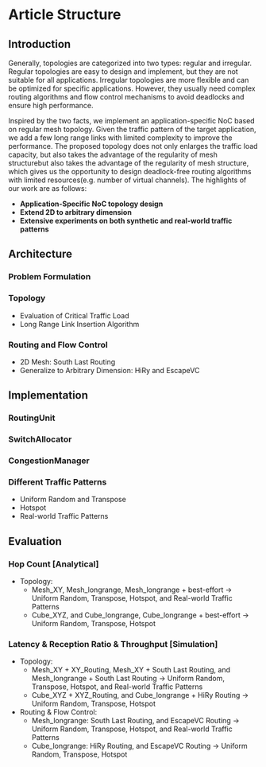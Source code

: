 # Article Structure


## Introduction

Generally, topologies are categorized into two types: regular and irregular. Regular topologies are easy to design and implement, but they are not suitable for all applications. Irregular topologies are more flexible and can be optimized for specific applications. However, they usually need complex routing algorithms and flow control mechanisms to avoid deadlocks and ensure high performance. 

Inspired by the two facts, we implement an application-specific NoC based on regular mesh topology. Given the traffic pattern of the target application, we add a few long range links with limited complexity to improve the performance. The proposed topology does not only enlarges the traffic load capacity, but also takes the advantage of the regularity of mesh structurebut also takes the advantage of the regularity of mesh structure, which gives us the opportunity to design deadlock-free routing algorithms with limited resources(e.g. number of virtual channels). The highlights of our work are as follows:

- **Application-Specific NoC topology design**
- **Extend 2D to arbitrary dimension**
- **Extensive experiments on both synthetic and real-world traffic patterns**
  
## Architecture

### Problem Formulation

### Topology
*  Evaluation of Critical Traffic Load
*  Long Range Link Insertion Algorithm

### Routing and Flow Control
*  2D Mesh: South Last Routing
*  Generalize to Arbitrary Dimension: HiRy and EscapeVC

## Implementation
###  RoutingUnit
###  SwitchAllocator
###  CongestionManager
###  Different Traffic Patterns
*   Uniform Random and Transpose
*   Hotspot
*   Real-world Traffic Patterns

## Evaluation
###   Hop Count [Analytical]
*   Topology:
    *   Mesh_XY, Mesh_longrange, Mesh_longrange + best-effort -> Uniform Random, Transpose, Hotspot, and Real-world Traffic Patterns
    *   Cube_XYZ, and Cube_longrange, Cube_longrange + best-effort -> Uniform Random, Transpose, Hotspot
###   Latency & Reception Ratio & Throughput [Simulation]
*   Topology:
    *   Mesh_XY + XY_Routing, Mesh_XY + South Last Routing, and Mesh_longrange + South Last Routing -> Uniform Random, Transpose, Hotspot, and Real-world Traffic Patterns
    *   Cube_XYZ + XYZ_Routing, and Cube_longrange + HiRy Routing -> Uniform Random, Transpose, Hotspot
*   Routing & Flow Control:
    *   Mesh_longrange: South Last Routing, and EscapeVC Routing -> Uniform Random, Transpose, Hotspot, and Real-world Traffic Patterns
    *   Cube_longrange: HiRy Routing, and EscapeVC Routing -> Uniform Random, Transpose, Hotspot
